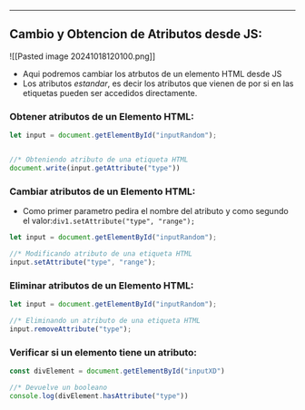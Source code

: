 
---
## Cambio y Obtencion de Atributos desde JS:
![[Pasted image 20241018120100.png]]
- Aqui podremos cambiar los atrbutos de un elemento HTML desde JS
- Los atributos *estandar*, es decir los atributos que vienen de por si en las etiquetas pueden ser accedidos directamente. 


### Obtener atributos de un Elemento HTML:
```js
let input = document.getElementById("inputRandom");


//* Obteniendo atributo de una etiqueta HTML
document.write(input.getAttribute("type"))
```

### Cambiar atributos de un Elemento HTML:
- Como primer parametro pedira el nombre del atributo y como segundo el valor:`div1.setAttribute("type", "range");`
```js
let input = document.getElementById("inputRandom");

//* Modificando atributo de una etiqueta HTML
input.setAttribute("type", "range");
```

### Eliminar atributos de un Elemento HTML:

```js
let input = document.getElementById("inputRandom");

//* Eliminando un atributo de una etiqueta HTML
input.removeAttribute("type");
```


### Verificar si un elemento tiene un atributo:

```js
const divElement = document.getElementById("inputXD")

//* Devuelve un booleano
console.log(divElement.hasAttribute("type"))
```
